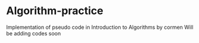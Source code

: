 # Algorithm-practice
Implementation of pseudo code in Introduction to Algorithms by cormen
Will be adding codes soon
